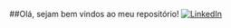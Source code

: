 ##Olá, sejam bem vindos ao meu repositório!
[![LinkedIn](https://img.shields.io/badge/LinkedIn-0077B5?style=for-the-badge&logo=linkedin&logoColor=white)](https://www.linkedin.com/in/gabriel-ravanelli-5123871a2)
